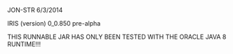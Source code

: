 JON-STR 6/3/2014

IRIS (version) 0_0.850 pre-alpha

THIS RUNNABLE JAR HAS ONLY BEEN TESTED WITH THE ORACLE JAVA 8 RUNTIME!!!